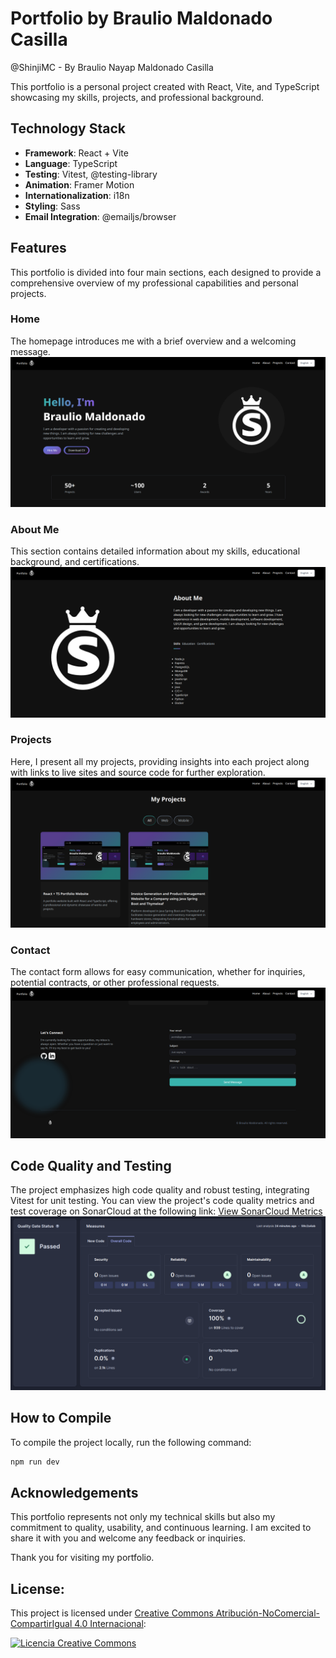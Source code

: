 # Portfolio by Braulio Maldonado Casilla

@ShinjiMC - By Braulio Nayap Maldonado Casilla

This portfolio is a personal project created with React, Vite, and TypeScript showcasing my skills, projects, and professional background.

## Technology Stack

- **Framework**: React + Vite
- **Language**: TypeScript
- **Testing**: Vitest, @testing-library
- **Animation**: Framer Motion
- **Internationalization**: i18n
- **Styling**: Sass
- **Email Integration**: @emailjs/browser

## Features

This portfolio is divided into four main sections, each designed to provide a comprehensive overview of my professional capabilities and personal projects.

### Home

The homepage introduces me with a brief overview and a welcoming message.
![Home Section](.Captures/Hero.png)

### About Me

This section contains detailed information about my skills, educational background, and certifications.
![About Me Section](.Captures/About.png)

### Projects

Here, I present all my projects, providing insights into each project along with links to live sites and source code for further exploration.
![Projects Section](.Captures/Projects.png)

### Contact

The contact form allows for easy communication, whether for inquiries, potential contracts, or other professional requests.
![Contact Section](.Captures/Email.png)

## Code Quality and Testing

The project emphasizes high code quality and robust testing, integrating Vitest for unit testing. You can view the project's code quality metrics and test coverage on SonarCloud at the following link:
[View SonarCloud Metrics](https://sonarcloud.io/summary/new_code?id=shinji_portfolio)
![SonarCloud Metrics](.Captures/sonarcloud.png)

## How to Compile

To compile the project locally, run the following command:

```bash
npm run dev
```

## Acknowledgements

This portfolio represents not only my technical skills but also my commitment to quality, usability, and continuous learning. I am excited to share it with you and welcome any feedback or inquiries.

Thank you for visiting my portfolio.

## License:

This project is licensed under [Creative Commons Atribución-NoComercial-CompartirIgual 4.0 Internacional](http://creativecommons.org/licenses/by-nc-sa/4.0/):

<a rel="license" href="http://creativecommons.org/licenses/by-nc-sa/4.0/">
  <img alt="Licencia Creative Commons" style="border-width:0" src="https://i.creativecommons.org/l/by-nc-sa/4.0/88x31.png" />
</a>

